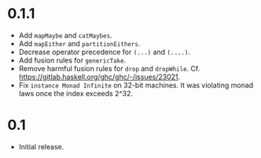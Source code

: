 # 0.1.1

* Add `mapMaybe` and `catMaybes`.
* Add `mapEither` and `partitionEithers`.
* Decrease operator precedence for `(...)` and `(....)`.
* Add fusion rules for `genericTake`.
* Remove harmful fusion rules for `drop` and `dropWhile`.
  Cf. https://gitlab.haskell.org/ghc/ghc/-/issues/23021.
* Fix `instance Monad Infinite` on 32-bit machines.
  It was violating monad laws once the index exceeds 2^32.

# 0.1

* Initial release.
